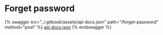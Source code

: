 # Forget password

{% swagger src="../.gitbook/assets/api docs.json" path="/forget-password" method="post" %}
[api docs.json](<../.gitbook/assets/api docs.json>)
{% endswagger %}
